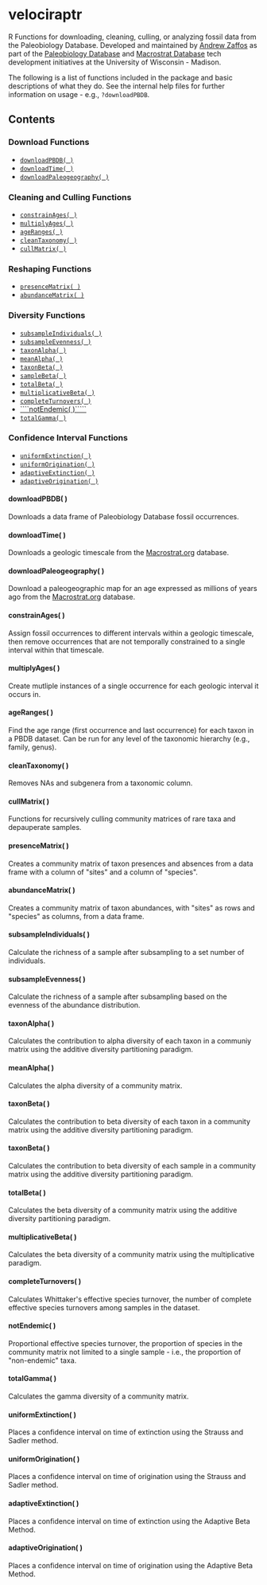 # velociraptr
R Functions for downloading, cleaning, culling, or analyzing fossil data from the Paleobiology Database. Developed and maintained by [Andrew Zaffos](https://macrostrat.org) as part of the [Paleobiology Database](https://paleobiodb.org) and [Macrostrat Database](https://macrostrat.org) tech development initiatives at the University of Wisconsin - Madison.

The following is a list of functions included in the package and basic descriptions of what they do. See the internal help files for further information on usage - e.g., ````?downloadPBDB````.

## Contents
### Download Functions
+ [````downloadPBDB( )````](#downloadpbdb-)
+ [````downloadTime( )````](#downloadtime-)
+ [````downloadPaleogeography( )````](#downloadpaleogeography-)

### Cleaning and Culling Functions
+ [````constrainAges( )````](#constrainages-)
+ [````multiplyAges( )````](#multiplyages-)
+ [````ageRanges( )````](#ageranges-)
+ [````cleanTaxonomy( )````](#cleantaxonomy-)
+ [````cullMatrix( )````](#cullmatrix-)

### Reshaping Functions
+ [````presenceMatrix( )````](#presencematrix-)
+ [````abundanceMatrix( )````](#abundancematrix-)

### Diversity Functions
+ [````subsampleIndividuals( )````](#subsampleindividuals-)
+ [````subsampleEvenness( )````](#subsampleevenness-)
+ [````taxonAlpha( )````](#taxonalpha-)
+ [````meanAlpha( )````](#meanalpha-)
+ [````taxonBeta( )````](#taxonbeta-)
+ [````sampleBeta( )````](#samplebeta-)
+ [````totalBeta( )````](#totalbeta-)
+ [````multiplicativeBeta( )````](#multiplicativebeta-)
+ [````completeTurnovers( )````](#completeturnovers-)
+ [````notEndemic( )`````](#notendemic-)
+ [````totalGamma( )````](#totalgamma-)

### Confidence Interval Functions
+ [````uniformExtinction( )````](#uniformextinction-)
+ [````uniformOrigination( )````](#uniformorigination-)
+ [````adaptiveExtinction( )````](#adaptiveextinction-)
+ [````adaptiveOrigination( )````](#adaptiveorigination-)

#### downloadPBDB( )
Downloads a data frame of Paleobiology Database fossil occurrences.

#### downloadTime( )
Downloads a geologic timescale from the [Macrostrat.org](www.macrostrat.org) database.

#### downloadPaleogeography( )
Download a paleogeographic map for an age expressed as millions of years ago from the [Macrostrat.org](www.macrostrat.org) database.

#### constrainAges( )
Assign fossil occurrences to different intervals within a geologic timescale, then remove occurrences that are not temporally constrained to a single interval within that timescale.

#### multiplyAges( )
Create mutliple instances of a single occurrence for each geologic interval it occurs in.

#### ageRanges( )
Find the age range (first occurrence and last occurrence) for each taxon in a PBDB dataset. Can be run for any level of the taxonomic hierarchy (e.g., family, genus).

#### cleanTaxonomy( )
Removes NAs and subgenera from a taxonomic column.

#### cullMatrix( )
Functions for recursively culling community matrices of rare taxa and depauperate samples.

#### presenceMatrix( )
Creates a community matrix of taxon presences and absences from a data frame with a column of "sites" and a column of "species".

#### abundanceMatrix( )
Creates a community matrix of taxon abundances, with "sites" as rows and "species" as columns, from a data frame.

#### subsampleIndividuals( )
Calculate the richness of a sample after subsampling to a set number of individuals.

#### subsampleEvenness( )
Calculate the richness of a sample after subsampling based on the evenness of the abundance distribution.

#### taxonAlpha( )
Calculates the contribution to alpha diversity of each taxon in a communiy matrix using the additive diversity partitioning paradigm.

#### meanAlpha( )
Calculates the alpha diversity of a community matrix.

#### taxonBeta( )
Calculates the contribution to beta diversity of each taxon in a community matrix using the additive diversity partitioning paradigm.

#### taxonBeta( )
Calculates the contribution to beta diversity of each sample in a community matrix using the additive diversity partitioning paradigm.

#### totalBeta( )
Calculates the beta diversity of a community matrix using the additive diversity partitioning paradigm.

#### multiplicativeBeta( )
Calculates the beta diversity of a community matrix using the multiplicative paradigm.

#### completeTurnovers( )
Calculates Whittaker's effective species turnover, the number of complete effective species turnovers among samples in the dataset. 

#### notEndemic( )
Proportional effective species turnover, the proportion of species in the community matrix not limited to a single sample - i.e., the proportion of "non-endemic" taxa.

#### totalGamma( )
Calculates the gamma diversity of a community matrix.

#### uniformExtinction( )
Places a confidence interval on time of extinction using the Strauss and Sadler method.

#### uniformOrigination( )
Places a confidence interval on time of origination using the Strauss and Sadler method.

#### adaptiveExtinction( )
Places a confidence interval on time of extinction using the Adaptive Beta Method.

#### adaptiveOrigination( )
Places a confidence interval on time of origination using the Adaptive Beta Method.
